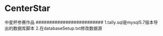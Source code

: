 # CenterStar
中星杯参赛作品
#########################
1.tally.sql是mysql5.7版本导出的数据库脚本
2.在databaseSetup.txt修改数据源
